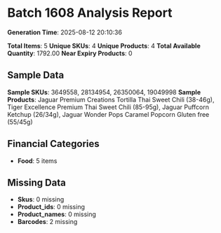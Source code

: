 # Batch 1608 Analysis Report

**Generation Time**: 2025-08-12 20:10:36

**Total Items**: 5
**Unique SKUs**: 4
**Unique Products**: 4
**Total Available Quantity**: 1792.00
**Near Expiry Products**: 0

## Sample Data
**Sample SKUs**: 3649558, 28134954, 26350064, 19049998
**Sample Products**: Jaguar Premium Creations Tortilla Thai Sweet Chili (38-46g), Tiger Excellence Premium Thai Sweet Chili (85-95g), Jaguar Puffcorn Ketchup (26/34g), Jaguar Wonder Pops Caramel Popcorn Gluten free (55/45g)

## Financial Categories
- **Food**: 5 items

## Missing Data
- **Skus**: 0 missing
- **Product_ids**: 0 missing
- **Product_names**: 0 missing
- **Barcodes**: 2 missing
